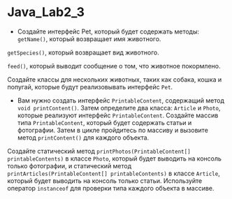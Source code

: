 # Java_Lab2_3

* Создайте интерфейс Pet, который будет содержать методы:
`getName()`, который возвращает имя животного.

`getSpecies()`, который возвращает вид животного.

`feed()`, который выводит сообщение о том, что животное покормлено.

Создайте классы для нескольких животных, таких как собака, кошка и попугай, которые будут реализовывать интерфейс `Pet`.

* Вам нужно создать интерфейс `PrintableContent`, содержащий метод `void printContent()`. Затем определите два класса: `Article` и `Photo`, которые реализуют интерфейс `PrintableContent`.
Создайте массив типа `PrintableContent`, который будет содержать статьи и фотографии. Затем в цикле пройдитесь по массиву и вызовите метод `printContent()` для каждого объекта.

Создайте статический метод `printPhotos(PrintableContent[] printableContents)` в классе `Photo`, который будет выводить на консоль только фотографии, и статический метод `printArticles(PrintableContent[] printableContents)` в классе `Article`, который будет выводить на консоль только статьи. Используйте оператор `instanceof` для проверки типа каждого объекта в массиве.
